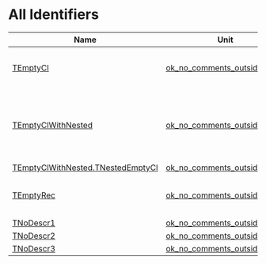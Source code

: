 # All Identifiers


| Name | Unit | Description |
|---|---|---|
| [TEmptyCl](ok_no_comments_outside_class.TEmptyCl.md) | [ok_no_comments_outside_class](ok_no_comments_outside_class.md) | Empty class with a comment inside |
| [TEmptyClWithNested](ok_no_comments_outside_class.TEmptyClWithNested.md) | [ok_no_comments_outside_class](ok_no_comments_outside_class.md) | Empty class with nested empty class with a comment inside |
| [TEmptyClWithNested.TNestedEmptyCl](ok_no_comments_outside_class.TEmptyClWithNested.TNestedEmptyCl.md) | [ok_no_comments_outside_class](ok_no_comments_outside_class.md) |   |
| [TEmptyRec](ok_no_comments_outside_class.TEmptyRec.md) | [ok_no_comments_outside_class](ok_no_comments_outside_class.md) | Empty record with a comment inside |
| [TNoDescr1](ok_no_comments_outside_class.md#TNoDescr1) | [ok_no_comments_outside_class](ok_no_comments_outside_class.md) |   |
| [TNoDescr2](ok_no_comments_outside_class.md#TNoDescr2) | [ok_no_comments_outside_class](ok_no_comments_outside_class.md) |   |
| [TNoDescr3](ok_no_comments_outside_class.md#TNoDescr3) | [ok_no_comments_outside_class](ok_no_comments_outside_class.md) |   |
